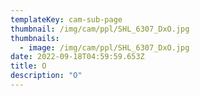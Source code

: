 ```yaml
---
templateKey: cam-sub-page
thumbnail: /img/cam/ppl/SHL_6307_DxO.jpg
thumbnails:
  - image: /img/cam/ppl/SHL_6307_DxO.jpg
date: 2022-09-18T04:59:59.653Z
title: O 
description: "O"
---
```

